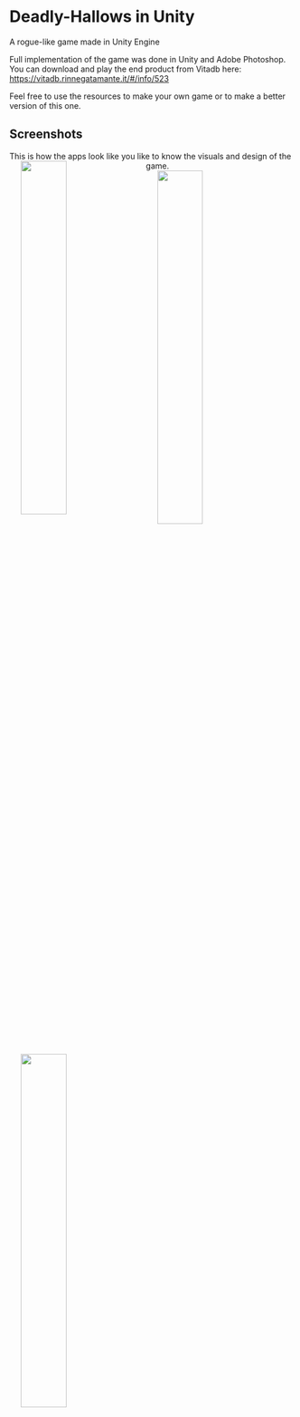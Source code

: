 # Deadly-Hallows in  Unity
A rogue-like game made in Unity Engine

Full implementation of the game was done in Unity and Adobe Photoshop.
You can download and play the end product from Vitadb here:
https://vitadb.rinnegatamante.it/#/info/523

Feel free to use the resources to make your own game or to make a better version of this one.
## Screenshots

This is how the apps look like you like to know the visuals and design of the game.
<img align="left" src="https://github.com/Gaijan/Deadly-Hallows/blob/master/screnshots/dark.jpg" width="40%" height="40%" hspace="20">
  <img align="left" src="https://github.com/Gaijan/Deadly-Hallows/blob/master/screnshots/dark1.jpg" width="40%" height="40%" hspace="20">

  <img align="left" src="https://github.com/Gaijan/Deadly-Hallows/blob/master/screnshots/dark2.jpg" width="40%" height="40%" hspace="20">
